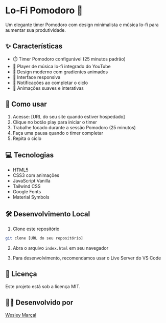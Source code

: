 # Lo-Fi Pomodoro 🍅

Um elegante timer Pomodoro com design minimalista e música lo-fi para aumentar sua produtividade.

## ✨ Características

- ⏱️ Timer Pomodoro configurável (25 minutos padrão)
- 🎵 Player de música lo-fi integrado do YouTube
- 🎨 Design moderno com gradientes animados
- 📱 Interface responsiva
- 🔔 Notificações ao completar o ciclo
- 🎯 Animações suaves e interativas

## 🚀 Como usar

1. Acesse: [URL do seu site quando estiver hospedado]
2. Clique no botão play para iniciar o timer
3. Trabalhe focado durante a sessão Pomodoro (25 minutos)
4. Faça uma pausa quando o timer completar
5. Repita o ciclo

## 💻 Tecnologias

- HTML5
- CSS3 com animações
- JavaScript Vanilla
- Tailwind CSS
- Google Fonts
- Material Symbols

## 🛠️ Desenvolvimento Local

1. Clone este repositório
```bash
git clone [URL do seu repositório]
```

2. Abra o arquivo `index.html` em seu navegador

3. Para desenvolvimento, recomendamos usar o Live Server do VS Code

## 📝 Licença

Este projeto está sob a licença MIT.

## 👨‍💻 Desenvolvido por

[Wesley Marçal](https://wesmarcal.com) 